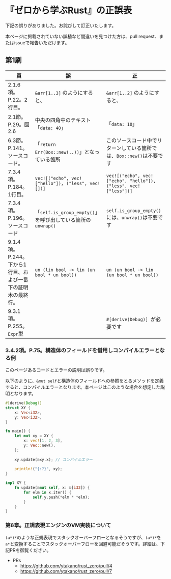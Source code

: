 # 『ゼロから学ぶRust』の正誤表

下記の誤りがありました。お詫びして訂正いたします。

本ページに掲載されていない誤植など間違いを見つけた方は、pull request、またはissueで報告いただけます。

## 第1刷

|頁    | 誤     | 正   |
| ---- | ----- | ---- |
| 2.1.6項。P.22。2行目。 | `&arr[1..3]` のようにすると、 | `&arr[1..2]` のようにすると、 |
| 2.1節。P.29。図 2.6 | 中央の四角中のテキスト「`data: 40`」 | 「`data: 10`」 |
| 6.3節。P.141。ソースコード。 | 「`return Err(Box::new(..))`」となっている箇所 | このソースコード中でリターンしている箇所では、`Box::new()`は不要です |
| 7.3.4項。P.184。1行目。| `vec![("echo", vec!["hello"]), ("less", vec![])]` | `vec![("echo", vec!["echo", "hello"]), ("less", vec!["less"])]` |
| 7.3.4項。P.196。ソースコード | 「`self.is_group_empty()`」を呼び出している箇所の`unwrap()` | `self.is_group_empty()`には、`unwrap()`は不要です |
| 9.1.4項。P.244。下から1行目、および一番下の証明木の最終行。| `un (lin bool -> lin (un bool * un bool))` | `un (un bool -> lin (un bool * un bool))` |
| 9.3.1項。P.255。`Expr`型 | | `#[derive(Debug)] `が必要です |

### 3.4.2項。P.75。構造体のフィールドを借用しコンパイルエラーとなる例

このページあるコードとエラーの説明は誤りです。

以下のように、`&mut self`と構造体のフィールドへの参照をとるメソッドを定義すると、コンパイルエラーとなります。本ページはこのような場合を想定した説明となります。

```rust
#[derive(Debug)]
struct XY {
    x: Vec<i32>,
    y: Vec<i32>,
}

fn main() {
    let mut xy = XY {
        x: vec![1, 2, 3],
        y: Vec::new(),
    };
    
    xy.update(&xy.x); // コンパイルエラー
    
    println!("{:?}", xy);
}

impl XY {
    fn update(&mut self, x: &[i32]) {
        for elm in x.iter() {
            self.y.push(*elm * *elm);
        }
    }
}
```

### 第6章。正規表現エンジンのVM実装について

`(a*)*`のような正規表現でスタックオーバーフローとなるそうですが、`(a*)*`を`a*`と変換することでスタックオーバーフローを回避可能だそうです。詳細は、下記PRを御覧ください。

- PRs
  - https://github.com/ytakano/rust_zero/pull/4
  - https://github.com/ytakano/rust_zero/pull/7


